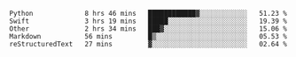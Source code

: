 
<!--START_SECTION:waka-->
```text
Python             8 hrs 46 mins   ████████████▓░░░░░░░░░░░░   51.23 % 
Swift              3 hrs 19 mins   █████░░░░░░░░░░░░░░░░░░░░   19.39 % 
Other              2 hrs 34 mins   ███▓░░░░░░░░░░░░░░░░░░░░░   15.06 % 
Markdown           56 mins         █▒░░░░░░░░░░░░░░░░░░░░░░░   05.53 % 
reStructuredText   27 mins         ▓░░░░░░░░░░░░░░░░░░░░░░░░   02.64 % 
```
<!--END_SECTION:waka-->

